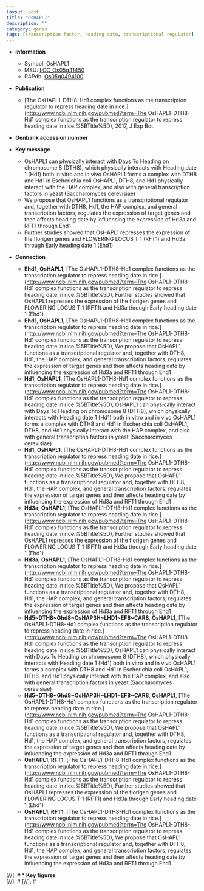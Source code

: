 ```yaml
---
layout: post
title: "OsHAPL1"
description: ""
category: genes
tags: [transcription factor, heading date, transcriptional regulator]
---
```


* **Information**  
    + Symbol: OsHAPL1  
    + MSU: [LOC_Os05g41450](http://rice.plantbiology.msu.edu/cgi-bin/ORF_infopage.cgi?orf=LOC_Os05g41450)  
    + RAPdb: [Os05g0494100](http://rapdb.dna.affrc.go.jp/viewer/gbrowse_details/irgsp1?name=Os05g0494100)  

* **Publication**  
    + [The OsHAPL1-DTH8-Hd1 complex functions as the transcription regulator to repress heading date in rice.](http://www.ncbi.nlm.nih.gov/pubmed?term=The OsHAPL1-DTH8-Hd1 complex functions as the transcription regulator to repress heading date in rice.%5BTitle%5D), 2017, J Exp Bot.

* **Genbank accession number**  

* **Key message**  
    + OsHAPL1 can physically interact with Days To Heading on chromosome 8 (DTH8), which physically interacts with Heading date 1 (Hd1) both in vitro and in vivo OsHAPL1 forms a complex with DTH8 and Hd1 in Escherichia coli OsHAPL1, DTH8, and Hd1 physically interact with the HAP complex, and also with general transcription factors in yeast (Saccharomyces cerevisiae)
    + We propose that OsHAPL1 functions as a transcriptional regulator and, together with DTH8, Hd1, the HAP complex, and general transcription factors, regulates the expression of target genes and then affects heading date by influencing the expression of Hd3a and RFT1 through Ehd1
    + Further studies showed that OsHAPL1 represses the expression of the florigen genes and FLOWERING LOCUS T 1 (RFT1) and Hd3a through Early heading date 1 (Ehd1)

* **Connection**  
    + __Ehd1__, __OsHAPL1__, [The OsHAPL1-DTH8-Hd1 complex functions as the transcription regulator to repress heading date in rice.](http://www.ncbi.nlm.nih.gov/pubmed?term=The OsHAPL1-DTH8-Hd1 complex functions as the transcription regulator to repress heading date in rice.%5BTitle%5D), Further studies showed that OsHAPL1 represses the expression of the florigen genes and FLOWERING LOCUS T 1 (RFT1) and Hd3a through Early heading date 1 (Ehd1)
    + __Ehd1__, __OsHAPL1__, [The OsHAPL1-DTH8-Hd1 complex functions as the transcription regulator to repress heading date in rice.](http://www.ncbi.nlm.nih.gov/pubmed?term=The OsHAPL1-DTH8-Hd1 complex functions as the transcription regulator to repress heading date in rice.%5BTitle%5D), We propose that OsHAPL1 functions as a transcriptional regulator and, together with DTH8, Hd1, the HAP complex, and general transcription factors, regulates the expression of target genes and then affects heading date by influencing the expression of Hd3a and RFT1 through Ehd1
    + __Hd1__, __OsHAPL1__, [The OsHAPL1-DTH8-Hd1 complex functions as the transcription regulator to repress heading date in rice.](http://www.ncbi.nlm.nih.gov/pubmed?term=The OsHAPL1-DTH8-Hd1 complex functions as the transcription regulator to repress heading date in rice.%5BTitle%5D), OsHAPL1 can physically interact with Days To Heading on chromosome 8 (DTH8), which physically interacts with Heading date 1 (Hd1) both in vitro and in vivo OsHAPL1 forms a complex with DTH8 and Hd1 in Escherichia coli OsHAPL1, DTH8, and Hd1 physically interact with the HAP complex, and also with general transcription factors in yeast (Saccharomyces cerevisiae)
    + __Hd1__, __OsHAPL1__, [The OsHAPL1-DTH8-Hd1 complex functions as the transcription regulator to repress heading date in rice.](http://www.ncbi.nlm.nih.gov/pubmed?term=The OsHAPL1-DTH8-Hd1 complex functions as the transcription regulator to repress heading date in rice.%5BTitle%5D), We propose that OsHAPL1 functions as a transcriptional regulator and, together with DTH8, Hd1, the HAP complex, and general transcription factors, regulates the expression of target genes and then affects heading date by influencing the expression of Hd3a and RFT1 through Ehd1
    + __Hd3a__, __OsHAPL1__, [The OsHAPL1-DTH8-Hd1 complex functions as the transcription regulator to repress heading date in rice.](http://www.ncbi.nlm.nih.gov/pubmed?term=The OsHAPL1-DTH8-Hd1 complex functions as the transcription regulator to repress heading date in rice.%5BTitle%5D), Further studies showed that OsHAPL1 represses the expression of the florigen genes and FLOWERING LOCUS T 1 (RFT1) and Hd3a through Early heading date 1 (Ehd1)
    + __Hd3a__, __OsHAPL1__, [The OsHAPL1-DTH8-Hd1 complex functions as the transcription regulator to repress heading date in rice.](http://www.ncbi.nlm.nih.gov/pubmed?term=The OsHAPL1-DTH8-Hd1 complex functions as the transcription regulator to repress heading date in rice.%5BTitle%5D), We propose that OsHAPL1 functions as a transcriptional regulator and, together with DTH8, Hd1, the HAP complex, and general transcription factors, regulates the expression of target genes and then affects heading date by influencing the expression of Hd3a and RFT1 through Ehd1
    + __Hd5~DTH8~Ghd8~OsHAP3H~LHD1~EF8~CAR8__, __OsHAPL1__, [The OsHAPL1-DTH8-Hd1 complex functions as the transcription regulator to repress heading date in rice.](http://www.ncbi.nlm.nih.gov/pubmed?term=The OsHAPL1-DTH8-Hd1 complex functions as the transcription regulator to repress heading date in rice.%5BTitle%5D), OsHAPL1 can physically interact with Days To Heading on chromosome 8 (DTH8), which physically interacts with Heading date 1 (Hd1) both in vitro and in vivo OsHAPL1 forms a complex with DTH8 and Hd1 in Escherichia coli OsHAPL1, DTH8, and Hd1 physically interact with the HAP complex, and also with general transcription factors in yeast (Saccharomyces cerevisiae)
    + __Hd5~DTH8~Ghd8~OsHAP3H~LHD1~EF8~CAR8__, __OsHAPL1__, [The OsHAPL1-DTH8-Hd1 complex functions as the transcription regulator to repress heading date in rice.](http://www.ncbi.nlm.nih.gov/pubmed?term=The OsHAPL1-DTH8-Hd1 complex functions as the transcription regulator to repress heading date in rice.%5BTitle%5D), We propose that OsHAPL1 functions as a transcriptional regulator and, together with DTH8, Hd1, the HAP complex, and general transcription factors, regulates the expression of target genes and then affects heading date by influencing the expression of Hd3a and RFT1 through Ehd1
    + __OsHAPL1__, __RFT1__, [The OsHAPL1-DTH8-Hd1 complex functions as the transcription regulator to repress heading date in rice.](http://www.ncbi.nlm.nih.gov/pubmed?term=The OsHAPL1-DTH8-Hd1 complex functions as the transcription regulator to repress heading date in rice.%5BTitle%5D), Further studies showed that OsHAPL1 represses the expression of the florigen genes and FLOWERING LOCUS T 1 (RFT1) and Hd3a through Early heading date 1 (Ehd1)
    + __OsHAPL1__, __RFT1__, [The OsHAPL1-DTH8-Hd1 complex functions as the transcription regulator to repress heading date in rice.](http://www.ncbi.nlm.nih.gov/pubmed?term=The OsHAPL1-DTH8-Hd1 complex functions as the transcription regulator to repress heading date in rice.%5BTitle%5D), We propose that OsHAPL1 functions as a transcriptional regulator and, together with DTH8, Hd1, the HAP complex, and general transcription factors, regulates the expression of target genes and then affects heading date by influencing the expression of Hd3a and RFT1 through Ehd1

[//]: # * **Key figures**  
[//]: # 
[//]: # 
